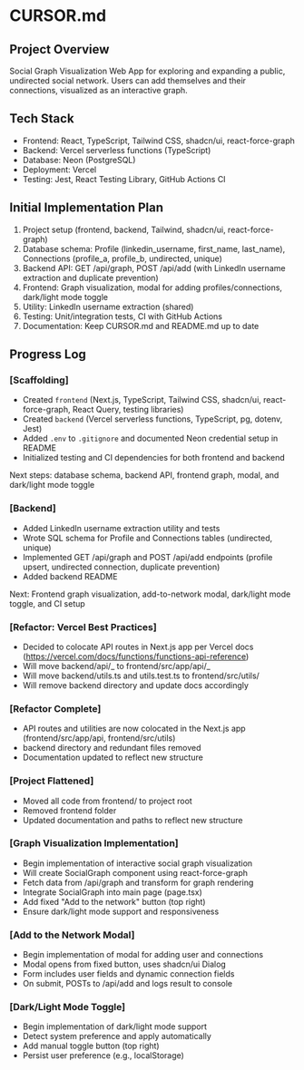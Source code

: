 # CURSOR.md

## Project Overview

Social Graph Visualization Web App for exploring and expanding a public, undirected social network. Users can add themselves and their connections, visualized as an interactive graph.

## Tech Stack

- Frontend: React, TypeScript, Tailwind CSS, shadcn/ui, react-force-graph
- Backend: Vercel serverless functions (TypeScript)
- Database: Neon (PostgreSQL)
- Deployment: Vercel
- Testing: Jest, React Testing Library, GitHub Actions CI

## Initial Implementation Plan

1. Project setup (frontend, backend, Tailwind, shadcn/ui, react-force-graph)
2. Database schema: Profile (linkedin_username, first_name, last_name), Connections (profile_a, profile_b, undirected, unique)
3. Backend API: GET /api/graph, POST /api/add (with LinkedIn username extraction and duplicate prevention)
4. Frontend: Graph visualization, modal for adding profiles/connections, dark/light mode toggle
5. Utility: LinkedIn username extraction (shared)
6. Testing: Unit/integration tests, CI with GitHub Actions
7. Documentation: Keep CURSOR.md and README.md up to date

## Progress Log

### [Scaffolding]

- Created `frontend` (Next.js, TypeScript, Tailwind CSS, shadcn/ui, react-force-graph, React Query, testing libraries)
- Created `backend` (Vercel serverless functions, TypeScript, pg, dotenv, Jest)
- Added `.env` to `.gitignore` and documented Neon credential setup in README
- Initialized testing and CI dependencies for both frontend and backend

Next steps: database schema, backend API, frontend graph, modal, and dark/light mode toggle

### [Backend]

- Added LinkedIn username extraction utility and tests
- Wrote SQL schema for Profile and Connections tables (undirected, unique)
- Implemented GET /api/graph and POST /api/add endpoints (profile upsert, undirected connection, duplicate prevention)
- Added backend README

Next: Frontend graph visualization, add-to-network modal, dark/light mode toggle, and CI setup

### [Refactor: Vercel Best Practices]

- Decided to colocate API routes in Next.js app per Vercel docs (https://vercel.com/docs/functions/functions-api-reference)
- Will move backend/api/_ to frontend/src/app/api/_
- Will move backend/utils.ts and utils.test.ts to frontend/src/utils/
- Will remove backend directory and update docs accordingly

### [Refactor Complete]

- API routes and utilities are now colocated in the Next.js app (frontend/src/app/api, frontend/src/utils)
- backend directory and redundant files removed
- Documentation updated to reflect new structure

### [Project Flattened]

- Moved all code from frontend/ to project root
- Removed frontend folder
- Updated documentation and paths to reflect new structure

### [Graph Visualization Implementation]

- Begin implementation of interactive social graph visualization
- Will create SocialGraph component using react-force-graph
- Fetch data from /api/graph and transform for graph rendering
- Integrate SocialGraph into main page (page.tsx)
- Add fixed "Add to the network" button (top right)
- Ensure dark/light mode support and responsiveness

### [Add to the Network Modal]

- Begin implementation of modal for adding user and connections
- Modal opens from fixed button, uses shadcn/ui Dialog
- Form includes user fields and dynamic connection fields
- On submit, POSTs to /api/add and logs result to console

### [Dark/Light Mode Toggle]

- Begin implementation of dark/light mode support
- Detect system preference and apply automatically
- Add manual toggle button (top right)
- Persist user preference (e.g., localStorage)
